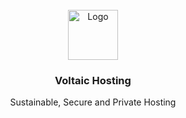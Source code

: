 <!-- LOGO -->
<br />
<div align="center">
  <a href="https://github.com/Voltaic-Hosting/.github/profile/images">
    <img src="https://github.com/Voltaic-Hosting/.github/profile/images/voltaic-hosting-logo.png" alt="Logo" width="80" height="80">
  </a>

  <h3 align="center">Voltaic Hosting</h3>

  <p align="center">
    Sustainable, Secure and Private Hosting
    <br />
